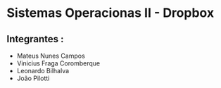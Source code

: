 # Sistemas Operacionas II - Dropbox
## Integrantes :
- Mateus Nunes Campos 
- Vinicius Fraga Coromberque
- Leonardo Bilhalva
- João Pilotti
